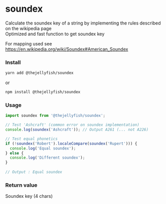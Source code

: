 # soundex
Calculate the soundex key of a string by implementing the rules described on the wikipedia page     
Optimized and fast function to get soundex key   
   
For mapping used see https://en.wikipedia.org/wiki/Soundex#American_Soundex 

### Install
```bash
yarn add @thejellyfish/soundex
```
or
```bash
npm install @thejellyfish/soundex
```
### Usage
```javascript
import soundex from '@thejellyfish/soundex';

// Test 'Ashcraft' (common error on soundex implementation)
console.log(soundex('Ashcraft')); // Output A261 (... not A226)

// Test equal phonetics
if (!soundex('Robert').localeCompare(soundex('Rupert'))) {
  console.log('Equal soundex');
} else {
  console.log('Different soundex');
}
    
// Output : Equal soundex
```

### Return value

Soundex key (4 chars)
